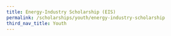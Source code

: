 ```yaml
---
title: Energy-Industry Scholarship (EIS)
permalink: /scholarships/youth/energy-industry-scholarship
third_nav_title: Youth
---
```

